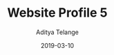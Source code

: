 ---
author: ["Aditya Telange"]
date: "2019-03-10"
title: "Website Profile 5"
description: "Lorem Ipsum is simply dummy text of the printing and typesetting industry. Lorem Ipsum has been the industry's standard dummy text ever since the 1500s, when an unknown printer took a galley of type and scrambled it to make a type specimen book. It has survived not only five centuries, but also the leap into electronic typesetting, remaining essentially unchanged. It was popularised in the 1960s with the release of Letraset sheets containing Lorem Ipsum passages, and more recently with desktop publishing software like Aldus PageMaker including versions of Lorem Ipsum."
summary: "Lorem Ipsum is simply dummy text of the printing and typesetting industry. Lorem Ipsum has been the industry's standard dummy text ever since the 1500s, when an unknown printer took a galley of type and scrambled it to make a type specimen book."
tags: ["Web Static"]
categories: ["themes", "syntax"]
series: ["Themes Guide"]
ShowToc: true
TocOpen: true
social:
  fediverse_creator: "@adityatelange@mastodon.social"
---